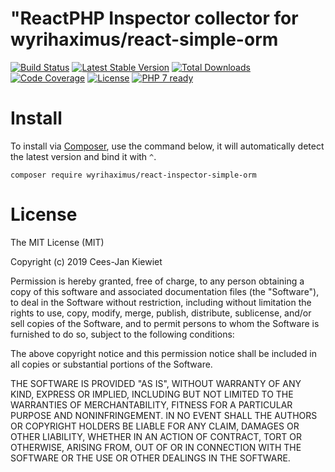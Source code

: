 # "ReactPHP Inspector collector for wyrihaximus/react-simple-orm

[![Build Status](https://travis-ci.com/WyriHaximus/reactphp-inspector-simple-orm.svg?branch=master)](https://travis-ci.com/WyriHaximus/reactphp-inspector-simple-orm)
[![Latest Stable Version](https://poser.pugx.org/WyriHaximus/react-inspector-simple-orm/v/stable.png)](https://packagist.org/packages/WyriHaximus/react-inspector-simple-orm)
[![Total Downloads](https://poser.pugx.org/WyriHaximus/react-inspector-simple-orm/downloads.png)](https://packagist.org/packages/WyriHaximus/react-inspector-simple-orm)
[![Code Coverage](https://scrutinizer-ci.com/g/WyriHaximus/reactphp-inspector-simple-orm/badges/coverage.png?b=master)](https://scrutinizer-ci.com/g/WyriHaximus/reactphp-inspector-simple-orm/?branch=master)
[![License](https://poser.pugx.org/WyriHaximus/react-inspector-simple-orm/license.png)](https://packagist.org/packages/WyriHaximus/react-inspector-simple-orm)
[![PHP 7 ready](http://php7ready.timesplinter.ch/WyriHaximus/reactphp-http-middleware-clear-body/badge.svg)](https://travis-ci.org/WyriHaximus/reactphp-http-middleware-clear-body)

# Install

To install via [Composer](http://getcomposer.org/), use the command below, it will automatically detect the latest version and bind it with `^`.

```
composer require wyrihaximus/react-inspector-simple-orm
```

# License

The MIT License (MIT)

Copyright (c) 2019 Cees-Jan Kiewiet

Permission is hereby granted, free of charge, to any person obtaining a copy
of this software and associated documentation files (the "Software"), to deal
in the Software without restriction, including without limitation the rights
to use, copy, modify, merge, publish, distribute, sublicense, and/or sell
copies of the Software, and to permit persons to whom the Software is
furnished to do so, subject to the following conditions:

The above copyright notice and this permission notice shall be included in all
copies or substantial portions of the Software.

THE SOFTWARE IS PROVIDED "AS IS", WITHOUT WARRANTY OF ANY KIND, EXPRESS OR
IMPLIED, INCLUDING BUT NOT LIMITED TO THE WARRANTIES OF MERCHANTABILITY,
FITNESS FOR A PARTICULAR PURPOSE AND NONINFRINGEMENT. IN NO EVENT SHALL THE
AUTHORS OR COPYRIGHT HOLDERS BE LIABLE FOR ANY CLAIM, DAMAGES OR OTHER
LIABILITY, WHETHER IN AN ACTION OF CONTRACT, TORT OR OTHERWISE, ARISING FROM,
OUT OF OR IN CONNECTION WITH THE SOFTWARE OR THE USE OR OTHER DEALINGS IN THE
SOFTWARE.
